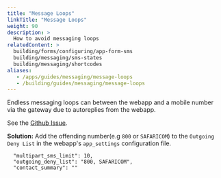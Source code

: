 ```yaml
---
title: "Message Loops"
linkTitle: "Message Loops"
weight: 90
description: >
  How to avoid messaging loops
relatedContent: >
  building/forms/configuring/app-form-sms
  building/messaging/sms-states
  building/messaging/shortcodes
aliases:
   - /apps/guides/messaging/message-loops
   - /building/guides/messaging/message-loops
---
```

Endless messaging loops can between the webapp and a mobile number via the gateway due to autoreplies from the webapp.

See the [Github Issue](https://github.com/medic/cht-core/issues/750).

**Solution:** Add the offending number(e.g `800` or `SAFARICOM`) to the `Outgoing Deny List` in the webapp's `app_settings` configuration file.

```
  "multipart_sms_limit": 10,
  "outgoing_deny_list": "800, SAFARICOM",
  "contact_summary": ""

```
